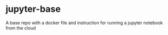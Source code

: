 # jupyter-base
A base repo with a docker file and instruction for running a jupyter notebook from the cloud
